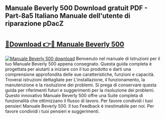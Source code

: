 ## Manuale Beverly 500 Download gratuit PDF - Part-8a5 Italiano Manuale dell'utente di riparazione pDacZ

# <h2><a href="http://df9ubw7.blite.top/?on=Manuale+Beverly+500">🔗Download 👉🔴 Manuale Beverly 500</a></h2>

[![Manuale Beverly 500 download](https://i.imgur.com/lujVjoI.png)](http://df9ubw7.blite.top/?on=Manuale+Beverly+500)
Benvenuto nel manuale di Istruzioni per il tuo Manuale Beverly 500 appena consegnato. Questa guida completa è progettata per aiutarti a iniziare con il tuo prodotto e darti una comprensione approfondita delle sue caratteristiche, funzioni e capacità. Troverai istruzioni dettagliate per L'installazione, il funzionamento, la manutenzione e la risoluzione dei problemi. Si prega di conservare questa guida per riferimenti futuri e suggerimenti per la risoluzione dei problemi. Questo innovativo Manuale Beverly 500 offre una Suite completa di funzionalità che ottimizzano il flusso di lavoro. Per favore condividi i tuoi pensieri Manuale Beverly 500. Il tuo Feedback è inestimabile per noi. Per favore condividi i tuoi pensieri e suggerimenti.
